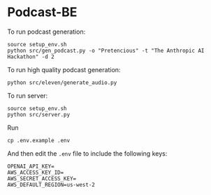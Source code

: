 # Podcast-BE

To run podcast generation:
```
source setup_env.sh
python src/gen_podcast.py -o "Pretencious" -t "The Anthropic AI Hackathon" -d 2
```

To run high quality podcast generation:
```
python src/eleven/generate_audio.py
```

To run server:

```
source setup_env.sh
python src/server.py
```

Run 
```
cp .env.example .env
```

And then edit the 
`.env` file to include the following keys:

```
OPENAI_API_KEY=
AWS_ACCESS_KEY_ID=
AWS_SECRET_ACCESS_KEY=
AWS_DEFAULT_REGION=us-west-2
```
